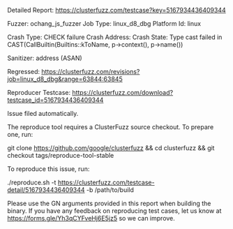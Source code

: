 Detailed Report: https://clusterfuzz.com/testcase?key=5167934436409344

Fuzzer: ochang_js_fuzzer
Job Type: linux_d8_dbg
Platform Id: linux

Crash Type: CHECK failure
Crash Address: 
Crash State:
  Type cast failed in CAST(CallBuiltin(Builtins::kToName, p->context(), p->name())
  
Sanitizer: address (ASAN)

Regressed: https://clusterfuzz.com/revisions?job=linux_d8_dbg&range=63844:63845

Reproducer Testcase: https://clusterfuzz.com/download?testcase_id=5167934436409344

Issue filed automatically.

The reproduce tool requires a ClusterFuzz source checkout. To prepare one, run:

git clone https://github.com/google/clusterfuzz && cd clusterfuzz && git checkout tags/reproduce-tool-stable

To reproduce this issue, run:

./reproduce.sh -t https://clusterfuzz.com/testcase-detail/5167934436409344 -b /path/to/build

Please use the GN arguments provided in this report when building the binary. If you have any feedback on reproducing test cases, let us know at https://forms.gle/Yh3qCYFveHj6E5jz5 so we can improve.
